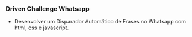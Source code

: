 ### Driven Challenge Whatsapp

- Desenvolver um Disparador Automático de Frases no Whatsapp com html, css e javascript.